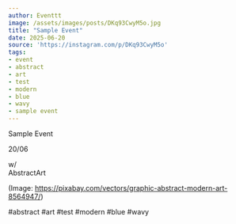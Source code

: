 ```yaml
---
author: Eventtt
image: /assets/images/posts/DKq93CwyM5o.jpg
title: "Sample Event"
date: 2025-06-20
source: 'https://instagram.com/p/DKq93CwyM5o'
tags:
- event
- abstract
- art
- test
- modern
- blue
- wavy
- sample event
---
```

Sample Event

20/06

w/<br>
AbstractArt

(Image: https://pixabay.com/vectors/graphic-abstract-modern-art-8564947/)

#abstract #art #test #modern #blue #wavy